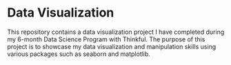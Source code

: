 # Data Visualization
This repository contains a data visualization project I have completed during my 6-month Data Science Program with Thinkful.  The purpose of this project is to showcase my data visualization and manipulation skills using various packages such as seaborn and matplotlib.

